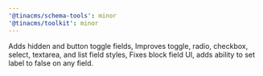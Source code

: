 ```yaml
---
'@tinacms/schema-tools': minor
'@tinacms/toolkit': minor
---
```


Adds hidden and button toggle fields, Improves toggle, radio, checkbox, select, textarea, and list field styles, Fixes block field UI, adds ability to set label to false on any field.
